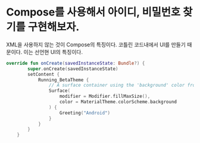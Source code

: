 # Compose를 사용해서 아이디, 비밀번호 찾기를 구현해보자.

XML을 사용하지 않는 것이 Compose의 특징이다. 코틀린 코드내에서 UI를 만들기 때문이다. 이는 선언현 UI의 특징이다.

~~~kotlin
override fun onCreate(savedInstanceState: Bundle?) {
        super.onCreate(savedInstanceState)
        setContent {
            Running_BetaTheme {
                // A surface container using the 'background' color from the theme
                Surface(
                    modifier = Modifier.fillMaxSize(),
                    color = MaterialTheme.colorScheme.background
                ) {
                    Greeting("Android")
                }
            }
        }
    }
~~~
